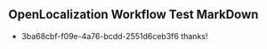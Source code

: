 ## OpenLocalization Workflow Test MarkDown
* 3ba68cbf-f09e-4a76-bcdd-2551d6ceb3f6 thanks!

<!--HONumber=Aug16_HO3-->


